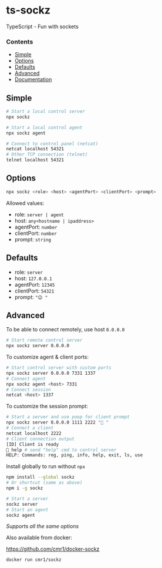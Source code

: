 # ts-sockz

TypeScript - Fun with sockets

### Contents
- [Simple](#simple)
- [Options](#options)
- [Defaults](#defaults)
- [Advanced](#advanced)
- [Documentation](https://cmr1.github.io/ts-sockz)

## Simple

```bash
# Start a local control server
npx sockz
```

```bash
# Start a local control agent
npx sockz agent
```

```bash
# Connect to control panel (netcat)
netcat localhost 54321
# Other TCP connection (telnet)
telnet localhost 54321
```

## Options

```bash
npx sockz <role> <host> <agentPort> <clientPort> <prompt>
```

Allowed values:

- role: `server | agent`
- host: `any<hostname | ipaddress>`
- agentPort: `number`
- clientPort: `number`
- prompt: `string`


## Defaults

- role: `server`
- host: `127.0.0.1`
- agentPort: `12345`
- clientPort: `54321`
- prompt: `"😉 "`


## Advanced

To be able to connect remotely, use host `0.0.0.0`

```bash
# Start remote control server
npx sockz server 0.0.0.0
```

To customize agent & client ports:

```bash
# Start control server with custom ports
npx sockz server 0.0.0.0 7331 1337
# Connect agent
npx sockz agent <host> 7331
# Connect session
netcat <host> 1337
```

To customize the session prompt:

```bash
# Start a server and use poop for client prompt
npx sockz server 0.0.0.0 1111 2222 "💩 "
# Connect a client
netcat localhost 2222
# Client connection output
[ID] Client is ready
💩 help # send "help" cmd to control server
HELP: Commands: reg, ping, info, help, exit, ls, use
```

Install globally to run without `npx`

```bash
npm install --global sockz
# Or shortcut (same as above)
npm i -g sockz
```

```bash
# Start a server
sockz server
# Start an agent
sockz agent
```

*Supports all the same options*

Also available from docker:

https://github.com/cmr1/docker-sockz

```
docker run cmr1/sockz
```
